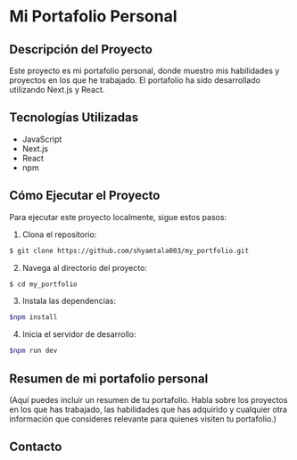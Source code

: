 # Mi Portafolio Personal

## Descripción del Proyecto

Este proyecto es mi portafolio personal, donde muestro mis habilidades y proyectos en los que he trabajado. El portafolio ha sido desarrollado utilizando Next.js y React.

## Tecnologías Utilizadas

- JavaScript
- Next.js
- React
- npm

## Cómo Ejecutar el Proyecto

Para ejecutar este proyecto localmente, sigue estos pasos:

1. Clona el repositorio:
```bash
$ git clone https://github.com/shyamtala003/my_portfolio.git
```
2. Navega al directorio del proyecto:
```bash
$ cd my_portfolio
```
3. Instala las dependencias:
```bash
$npm install
```
4. Inicia el servidor de desarrollo:
```bash
$npm run dev
```

## Resumen de mi portafolio personal
(Aquí puedes incluir un resumen de tu portafolio. Habla sobre los proyectos en los que has trabajado, las habilidades que has adquirido y cualquier otra información que consideres relevante para quienes visiten tu portafolio.)

## Contacto
